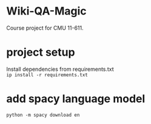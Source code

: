 # Wiki-QA-Magic
Course project for CMU 11-611.

# project setup
Install dependencies from requirements.txt  
`ip install -r requirements.txt`

# add spacy language model  
`python -m spacy download en`

